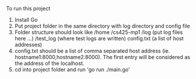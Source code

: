 To run this project
1. Install Go
2. Put project folder in the same directory with log directory and config file
3. Folder structure should look like
    /home
        /cs425-mp1
        /log
            (put log files here ...)
        /test_log
            (where test logs are written)
        config.txt (a list of host addresses)
4. config.txt should be a list of comma separated host address (ie. hostname1:8000,hostname2:8000). The first entry will be considered as the address of the localhost.
5. cd into project folder and run 'go run ./main.go'